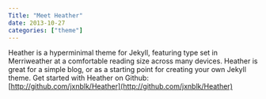 ```yaml
---
Title: "Meet Heather"
date: 2013-10-27
categories: ["theme"]
---
```


Heather is a hyperminimal theme for Jekyll, featuring type set in Merriweather at a comfortable reading size across many devices. Heather is great for a simple blog, or as a starting point for creating your own Jekyll theme. Get started with Heather on Github: [http://github.com/jxnblk/Heather](http://github.com/jxnblk/Heather)
